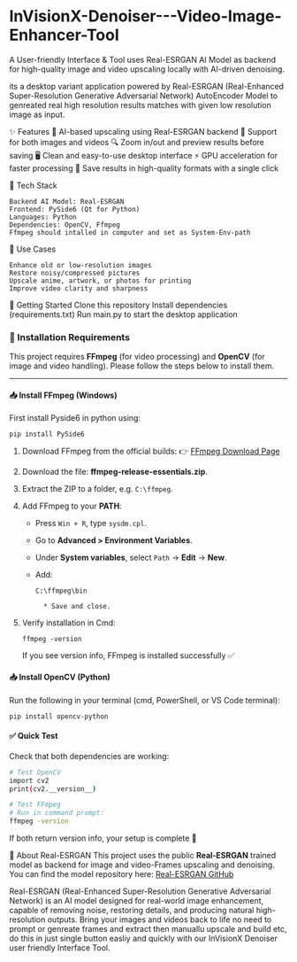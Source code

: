 # InVisionX-Denoiser---Video-Image-Enhancer-Tool
A User-friendly Interface & Tool uses Real-ESRGAN AI Model as backend for high-quality image and video upscaling locally with AI-driven denoising.



its a desktop variant application powered by Real-ESRGAN (Real-Enhanced Super-Resolution Generative Adversarial Network) AutoEncoder Model to genreated real high resolution results matches with given
low resolution image as input.

✨ Features
🚀 AI-based upscaling using Real-ESRGAN backend
🎥 Support for both images and videos
🔍 Zoom in/out and preview results before saving
🖥️ Clean and easy-to-use desktop interface
⚡ GPU acceleration for faster processing
📂 Save results in high-quality formats with a single click

🔧 Tech Stack
    
    Backend AI Model: Real-ESRGAN
    Frontend: PySide6 (Qt for Python)
    Languages: Python
    Dependencies: OpenCV, Ffmpeg
    Ffmpeg should intalled in computer and set as System-Env-path
    
📌 Use Cases
    
    Enhance old or low-resolution images
    Restore noisy/compressed pictures
    Upscale anime, artwork, or photos for printing
    Improve video clarity and sharpness
    
🚀 Getting Started
Clone this repository
Install dependencies (requirements.txt)
Run main.py to start the desktop application

### 🔧 Installation Requirements

This project requires **FFmpeg** (for video processing) and **OpenCV** (for image and video handling). Please follow the steps below to install them.

---

#### 📥 Install FFmpeg (Windows)
First install Pyside6 in python using:

    pip install PySide6
    

1. Download FFmpeg from the official builds:
   👉 [FFmpeg Download Page](https://www.ffmpeg.org/download.html)

2. Download the file: **ffmpeg-release-essentials.zip**.

3. Extract the ZIP to a folder, e.g. `C:\ffmpeg`.

4. Add FFmpeg to your **PATH**:

   * Press `Win + R`, type `sysdm.cpl`.
   * Go to **Advanced > Environment Variables**.
   * Under **System variables**, select `Path` → **Edit** → **New**.
   * Add:

         C:\ffmpeg\bin
     
           * Save and close.

5. Verify installation in Cmd:

       ffmpeg -version

   If you see version info, FFmpeg is installed successfully ✅


#### 📥 Install OpenCV (Python)

Run the following in your terminal (cmd, PowerShell, or VS Code terminal):
  
    pip install opencv-python


#### ✅ Quick Test

Check that both dependencies are working:

```bash
# Test OpenCV
import cv2
print(cv2.__version__)

# Test FFmpeg
# Run in command prompt:
ffmpeg -version
```

If both return version info, your setup is complete 🚀



🧠 About Real-ESRGAN
This project uses the public **Real-ESRGAN** trained model as backend for image and video-Frames upscaling and denoising.  
You can find the model repository here: [Real-ESRGAN GitHub](https://github.com/xinntao/Real-ESRGAN)


Real-ESRGAN (Real-Enhanced Super-Resolution Generative Adversarial Network) is an AI model designed for real-world image enhancement, capable of removing noise, restoring details, and producing natural high-resolution outputs.
Bring your images and videos back to life no need to prompt or genreate frames and extract then manuallu upscale and build etc, do this in just single button easliy and quickly with our InVisionX Denoiser user friendly Interface Tool.


